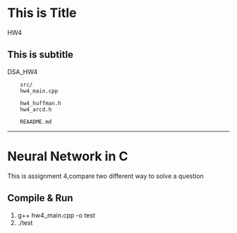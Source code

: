 # This is Title 

HW4

## This is subtitle

DSA_HW4

        src/
        hw4_main.cpp

        hw4_huffman.h
        hw4_arcd.h

        REAADME.md
-------------------------------------
# Neural Network in C

This is assignment 4,compare two different way to solve a question

## Compile & Run

1. g++ hw4_main.cpp -o test
2. ./test
  

